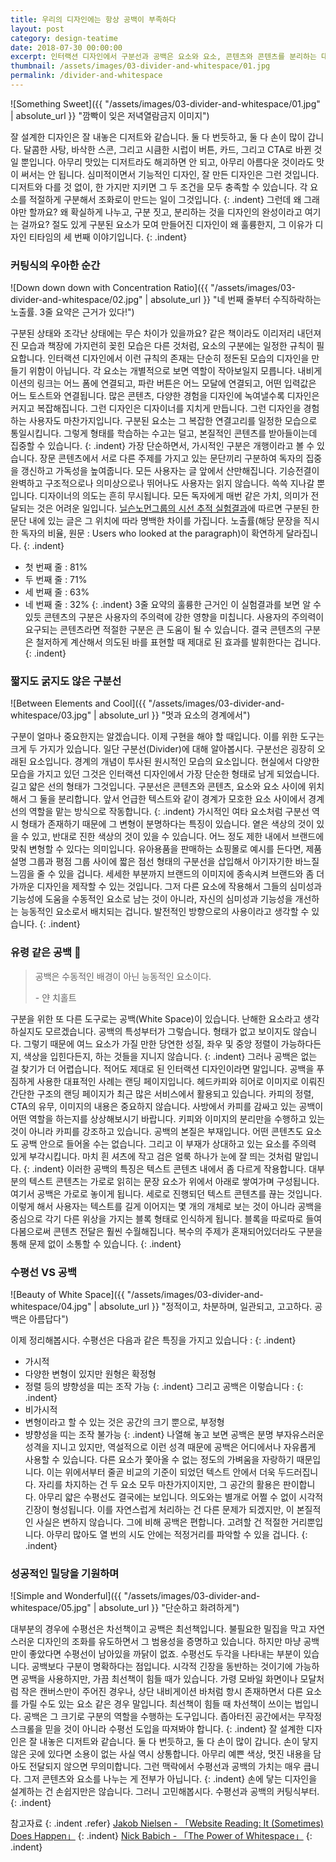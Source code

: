 ```yaml
---
title: 우리의 디자인에는 항상 공백이 부족하다
layout: post
category: design-teatime
date: 2018-07-30 00:00:00
excerpt: 인터랙션 디자인에서 구분선과 공백은 요소와 요소, 콘텐츠와 콘텐츠를 분리하는 대표적인 도구입니다. 같은 듯 다른 이 두 가지를 비교해봅시다.
thumbnail: /assets/images/03-divider-and-whitespace/01.jpg
permalink: /divider-and-whitespace
---
```

![Something Sweet]({{ "/assets/images/03-divider-and-whitespace/01.jpg" | absolute_url }} "깜빡이 잊은 저녁열람금지 이미지")

잘 설계한 디자인은 잘 내놓은 디저트와 같습니다. 둘 다 번듯하고, 둘 다 손이 많이 갑니다. 달콤한 사탕, 바삭한 스콘, 그리고 시큼한 시럽이 버튼, 카드, 그리고 CTA로 바뀐 것일 뿐입니다. 아무리 맛있는 디저트라도 해괴하면 안 되고, 아무리 아름다운 것이라도 맛이 써서는 안 됩니다. 심미적이면서 기능적인 디자인, 잘 만든 디자인은 그런 것입니다. 디저트와 다를 것 없이, 한 가지만 지키면 그 두 조건을 모두 충족할 수 있습니다. 각 요소를 적절하게 구분해서 조화로이 만드는 일이 그것입니다.
{: .indent}
그런데 왜 그래야만 할까요? 왜 확실하게 나누고, 구분 짓고, 분리하는 것을 디자인의 완성이라고 여기는 걸까요? 절도 있게 구분된 요소가 모여 만들어진 디자인이 왜 훌륭한지, 그 이유가 디자인 티타임의 세 번째 이야기입니다.
{: .indent}

### 커팅식의 우아한 순간

![Down down down with Concentration Ratio]({{ "/assets/images/03-divider-and-whitespace/02.jpg" | absolute_url }} "네 번째 줄부터 수직하락하는 노출률. 3줄 요약은 근거가 있다!")

구분된 상태와 조각난 상태에는 무슨 차이가 있을까요? 같은 책이라도 이리저리 내던져진 모습과 책장에 가지런히 꽂힌 모습은 다른 것처럼, 요소의 구분에는 일정한 규칙이 필요합니다. 인터랙션 디자인에서 이런 규칙의 존재는 단순히 정돈된 모습의 디자인을 만들기 위함이 아닙니다. 각 요소는 개별적으로 보면 역할이 작아보일지 모릅니다. 내비게이션의 링크는 어느 폼에 연결되고, 파란 버튼은 어느 모달에 연결되고, 어떤 입력값은 어느 토스트와 연결됩니다. 많은 콘텐츠, 다양한 경험을 디자인에 녹여낼수록 디자인은 커지고 복잡해집니다. 그런 디자인은 디자이너를 지치게 만듭니다. 그런 디자인을 경험하는 사용자도 마찬가지입니다. 구분된 요소는 그 복잡한 연결고리를 일정한 모습으로 통일시킵니다. 그렇게 형태를 학습하는 수고는 덜고, 본질적인 콘텐츠를 받아들이는데 집중할 수 있습니다.
{: .indent}
가장 단순하면서, 가시적인 구분은 개행이라고 볼 수 있습니다. 장문 콘텐츠에서 서로 다른 주제를 가지고 있는 문단끼리 구분하여 독자의 집중을 갱신하고 가독성을 높여줍니다. 모든 사용자는 글 앞에서 산만해집니다. 기승전결이 완벽하고 구조적으로나 의미상으로나 뛰어나도 사용자는 읽지 않습니다. 쓱쓱 지나갈 뿐입니다. 디자이너의 의도는 흔히 무시됩니다. 모든 독자에게 매번 같은 가치, 의미가 전달되는 것은 어려운 일입니다. [닐슨노먼그룹의 시선 추적 실험결과](https://www.nngroup.com/articles/website-reading/)에 따르면 구분된 한 문단 내에 있는 글은 그 위치에 따라 명백한 차이를 가집니다. 노출률(해당 문장을 직시한 독자의 비율, 원문 : Users who looked at the paragraph)이 확연하게 달라집니다.
{: .indent}
- 첫 번째 줄 : 81%
- 두 번째 줄 : 71%
- 세 번째 줄 : 63%
- 네 번째 줄 : 32%
{: .indent}
3줄 요약의 훌륭한 근거인 이 실험결과를 보면 알 수 있듯 콘텐츠의 구분은 사용자의 주의력에 강한 영향을 미칩니다. 사용자의 주의력이 요구되는 콘텐츠라면 적절한 구분은 큰 도움이 될 수 있습니다. 결국 콘텐츠의 구분은 철저하게 계산해서 의도된 바를 표현할 때 제대로 된 효과를 발휘한다는 겁니다.
{: .indent}

### 짧지도 굵지도 않은 구분선

![Between Elements and Cool]({{ "/assets/images/03-divider-and-whitespace/03.jpg" | absolute_url }} "멋과 요소의 경계에서")

구분이 얼마나 중요한지는 알겠습니다. 이제 구현을 해야 할 때입니다. 이를 위한 도구는 크게 두 가지가 있습니다. 일단 구분선(Divider)에 대해 알아봅시다. 구분선은 굉장히 오래된 요소입니다. 경계의 개념이 투사된 원시적인 모습의 요소입니다. 현실에서 다양한 모습을 가지고 있던 그것은 인터랙션 디자인에서 가장 단순한 형태로 남게 되었습니다. 길고 얇은 선의 형태가 그것입니다. 구분선은 콘텐츠와 콘텐츠, 요소와 요소 사이에 위치해서 그 둘을 분리합니다. 앞서 언급한 텍스트와 같이 경계가 모호한 요소 사이에서 경계선의 역할을 맡는 방식으로 작동합니다.
{: .indent}
가시적인 여타 요소처럼 구분선 역시 형태가 존재하기 때문에 그 변형이 분명하다는 특징이 있습니다. 옅은 색상의 것이 있을 수 있고, 반대로 진한 색상의 것이 있을 수 있습니다. 어느 정도 제한 내에서 브랜드에 맞춰 변형할 수 있다는 의미입니다. 유아용품을 판매하는 쇼핑몰로 예시를 든다면, 제품 설명 그룹과 평점 그룹 사이에 짧은 점선 형태의 구분선을 삽입해서 아기자기한 바느질 느낌을 줄 수 있을 겁니다. 세세한 부분까지 브랜드의 이미지에 종속시켜 브랜드와 좀 더 가까운 디자인을 제작할 수 있는 것입니다. 그저 다른 요소에 작용해서 그들의 심미성과 기능성에 도움을 수동적인 요소로 남는 것이 아니라, 자신의 심미성과 기능성을 개선하는 능동적인 요소로서 배치되는 겁니다. 발전적인 방향으로의 사용이라고 생각할 수 있습니다.
{: .indent}

### 유령 같은 공백 👻

> 공백은 수동적인 배경이 아닌 능동적인 요소이다.
>
> -&nbsp;얀 치홀트

구분을 위한 또 다른 도구로는 공백(White Space)이 있습니다. 난해한 요소라고 생각하실지도 모르겠습니다. 공백의 특성부터가 그렇습니다. 형태가 없고 보이지도 않습니다. 그렇기 때문에 여느 요소가 가질 만한 당연한 성질, 좌우 및 중앙 정렬이 가능하다든지, 색상을 입힌다든지, 하는 것들을 지니지 않습니다.
{: .indent}
그러나 공백은 없는 걸 찾기가 더 어렵습니다. 적어도 제대로 된 인터랙션 디자인이라면 말입니다. 공백을 푸짐하게 사용한 대표적인 사례는 랜딩 페이지입니다. 헤드카피와 히어로 이미지로 이뤄진 간단한 구조의 랜딩 페이지가 최근 많은 서비스에서 활용되고 있습니다. 카피의 정렬, CTA의 유무, 이미지의 내용은 중요하지 않습니다. 사방에서 카피를 감싸고 있는 공백이 어떤 역할을 하는지를 상상해보시기 바랍니다. 키피와 이미지의 분리만을 수행하고 있는 것이 아니라 카피를 강조하고 있습니다. 공백의 본질은 부재입니다. 어떤 콘텐츠도 요소도 공백 안으로 들어올 수는 없습니다. 그리고 이 부재가 상대하고 있는 요소를 주의력 있게 부각시킵니다. 마치 흰 셔츠에 작고 검은 얼룩 하나가 눈에 잘 띄는 것처럼 말입니다.
{: .indent}
이러한 공백의 특징은 텍스트 콘텐츠 내에서 좀 다르게 작용합니다. 대부분의 텍스트 콘텐츠는 가로로 읽히는 문장 요소가 위에서 아래로 쌓여가며 구성됩니다. 여기서 공백은 가로로 놓이게 됩니다. 세로로 진행되던 텍스트 콘텐츠를 끊는 것입니다. 이렇게 해서 사용자는 텍스트를 길게 이어지는 몇 개의 개체로 보는 것이 아니라 공백을 중심으로 각기 다른 위상을 가지는 블록 형태로 인식하게 됩니다. 블록을 따로따로 들여다봄으로써 콘텐츠 전달은 훨씬 수월해집니다. 복수의 주제가 혼재되어있더라도 구분을 통해 문제 없이 소통할 수 있습니다.
{: .indent}

### 수평선 VS 공백

![Beauty of White Space]({{ "/assets/images/03-divider-and-whitespace/04.jpg" | absolute_url }} "정적이고, 차분하며, 일관되고, 고고하다. 공백은 아름답다")

이제 정리해봅시다. 수평선은 다음과 같은 특징을 가지고 있습니다 :
{: .indent}
- 가시적
- 다양한 변형이 있지만 원형은 확정형
- 정렬 등의 뱡향성을 띠는 조작 가능
{: .indent}
그리고 공백은 이렇습니다 :
{: .indent}
- 비가시적
- 변형이라고 할 수 있는 것은 공간의 크기 뿐으로, 부정형
- 뱡향성을 띠는 조작 불가능
{: .indent}
나열해 놓고 보면 공백은 분명 부자유스러운 성격을 지니고 있지만, 역설적으로 이런 성격 때문에 공백은 어디에서나 자유롭게 사용할 수 있습니다. 다른 요소가 쫓아올 수 없는 정도의 가벼움을 자랑하기 때문입니다. 이는 위에서부터 줄곧 비교의 기준이 되었던 텍스트 안에서 더욱 두드러집니다. 자리를 차지하는 건 두 요소 모두 마찬가지이지만, 그 공간의 활용은 판이합니다. 아무리 얇은 수평선도 결국에는 보입니다. 의도와는 별개로 어쩔 수 없이 시각적 긴장이 형성됩니다. 이를 자연스럽게 처리하는 건 다른 문제가 되겠지만, 이 본질적인 사실은 변하지 않습니다. 그에 비해 공백은 편합니다. 고려할 건 적절한 거리뿐입니다. 아무리 많아도 열 번의 시도 안에는 적정거리를 파악할 수 있을 겁니다.
{: .indent}

### 성공적인 밀당을 기원하며

![Simple and Wonderful]({{ "/assets/images/03-divider-and-whitespace/05.jpg" | absolute_url }} "단순하고 화려하게")

대부분의 경우에 수평선은 차선책이고 공백은 최선책입니다. 불필요한 밀집을 막고 자연스러운 디자인의 조화를 유도하면서 그 범용성을 증명하고 있습니다. 하지만 마냥 공백만이 좋았다면 수평선이 남아있을 까닭이 없죠. 수평선도 두각을 나타내는 부분이 있습니다. 공백보다 구분이 명확하다는 점입니다. 시각적 긴장을 동반하는 것이기에 가능하면 공백을 사용하지만, 가끔 최선책이 힘들 때가 있습니다. 가령 모바일 화면이나 모달처럼 작은 캔버스만이 주어진 경우나, 상단 내비게이션 바처럼 항시 존재하면서 다른 요소를 가릴 수도 있는 요소 같은 경우 말입니다. 최선책이 힘들 때 차선책이 쓰이는 법입니다. 공백은 그 크기로 구분의 역할을 수행하는 도구입니다. 좁아터진 공간에서는 무작정 스크롤을 믿을 것이 아니라 수평선 도입을 따져봐야 합니다.
{: .indent}
잘 설계한 디자인은 잘 내놓은 디저트와 같습니다. 둘 다 번듯하고, 둘 다 손이 많이 갑니다. 손이 닿지 않은 곳에 있다면 소용이 없는 사실 역시 상통합니다. 아무리 예쁜 색상, 멋진 내용을 담아도 전달되지 않으면 무의미합니다. 그런 맥락에서 수평선과 공백의 가치는 매우 큽니다. 그저 콘텐츠와 요소를 나누는 게 전부가 아닙니다.
{: .indent}
손에 닿는 디자인을 설계하는 건 손쉽지만은 않습니다. 그러니 고민해봅시다. 수평선과 공백의 커팅식부터.
{: .indent}

참고자료
{: .indent .refer}
[Jakob Nielsen - 「Website Reading: It (Sometimes) Does Happen」](https://www.nngroup.com/articles/website-reading/)
{: .indent}
[Nick Babich - 「The Power of Whitespace」](https://uxplanet.org/the-power-of-whitespace-a1a95e45f82b)
{: .indent}